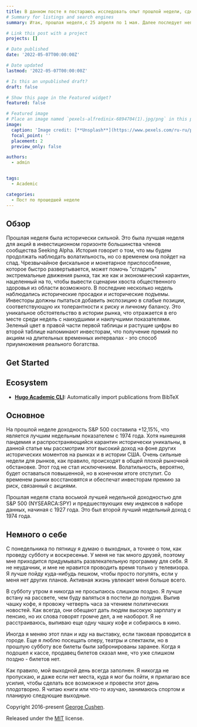```yaml
---
title: В данном посте я постараюсь исследовать опыт прошлой недели, сделать несколько выводов об общей продуктивности и достижениях.
# Summary for listings and search engines
summary: Итак, прошлая неделя,с 25 апреля по 1 мая. Далее последует непосредственно пост.

# Link this post with a project
projects: []

# Date published
date: '2022-05-07T00:00:00Z'

# Date updated
lastmod: '2022-05-07T00:00:00Z'

# Is this an unpublished draft?
draft: false

# Show this page in the Featured widget?
featured: false

# Featured image
# Place an image named `pexels-alfredinix-6894704(1).jpg/png` in this page's folder and customize its options here.
image:
  caption: 'Image credit: [**Unsplash**](https://www.pexels.com/ru-ru/photo/7008937/)'
  focal_point: ''
  placement: 2
  preview_only: false

authors:
  - admin


tags:
  - Academic

categories:
  - Пост по прошедшей неделе
---
```


## Обзор

Прошлая неделя была исторически сильной. Это была лучшая неделя для акций в инвестиционном горизонте большинства членов сообщества Seeking Alpha. История говорит о том, что мы будем продолжать наблюдать волатильность, но со временем она пойдет на спад. Чрезвычайное фискальное и монетарное приспособление, которое быстро развертывается, может помочь "сгладить" экстремальные движения рынка, так же как и экономический карантин, нацеленный на то, чтобы вывести сценарии хвоста общественного здоровья из области возможного. В последние несколько недель наблюдались исторические просадки и исторические подъемы. Инвесторы должны пытаться добавить экспозицию в слабые позиции, соответствующую их толерантности к риску и личному балансу. Это уникальное обстоятельство в истории рынка, что отражается в его месте среди недель с наихудшими и наилучшими показателями. Зеленый цвет в правой части первой таблицы и растущие цифры во второй таблице напоминают инвесторам, что получение премий по акциям на длительных временных интервалах - это способ приумножения реального богатства.
## Get Started



## Ecosystem

- **[Hugo Academic CLI](https://github.com/wowchemy/hugo-academic-cli):** Automatically import publications from BibTeX

## Основное

 На прошлой неделе доходность S&P 500 составила +12,15%, что является лучшим недельным показателем с 1974 года.
    Хотя нынешняя пандемия и распространяющийся карантин исторически уникальны, в данной статье мы рассмотрим этот высокий доход на фоне других исторических моментов на рынках и в истории США.
    Очень сильные недели для рынков, как правило, происходят в общей плохой рыночной обстановке. Этот год не стал исключением.
    Волатильность, вероятно, будет оставаться повышенной, но в конечном итоге отступит. Со временем рынки восстановятся и обеспечат инвесторам премию за риск, связанный с акциями.

Прошлая неделя стала восьмой лучшей недельной доходностью для S&P 500 (NYSEARCA:SPY) и предшествующих ему индексов в наборе данных, начиная с 1927 года. Это был второй лучший недельный доход с 1974 года.

## Немного о себе
С понедельника по пятницу я думаю о выходных, а точнее о том, как проведу субботу и воскресенье. У меня не так много друзей, поэтому мне приходится придумывать развлекательную программу для себя. Я не неудачник, и мне не нравится проводить время только у телевизора. Я лучше пойду куда-нибудь пешком, чтобы просто погулять, если у меня нет других планов. Активная жизнь увлекает меня больше всего.

В субботу утром я никогда не просыпаюсь слишком поздно. Я лучше встану на рассвете, чем буду валяться в постели до полудня. Выпив чашку кофе, я провожу четверть часа за чтением политических новостей. Как всегда, они обещают дать людям высокую зарплату и пенсию, но их слова говорят громче дел, а не наоборот. Я не расстраиваюсь, выпиваю еще одну чашку кофе и собираюсь в кино.

Иногда я меняю этот план и иду на выставку, если таковая проводится в городе. Еще я люблю посещать оперу, театры и спектакли, но в прошлую субботу все билеты были забронированы заранее. Когда я подошел к кассе, продавец билетов сказал мне, что уже слишком поздно - билетов нет.

Как правило, мой выходной день всегда заполнен. Я никогда не пропускаю, и даже если нет места, куда я мог бы пойти, я прилагаю все усилия, чтобы сделать все возможное и провести этот день плодотворно. Я читаю книги или что-то изучаю, занимаюсь спортом и планирую следующие выходные.




Copyright 2016-present [George Cushen](https://georgecushen.com).

Released under the [MIT](https://github.com/wowchemy/wowchemy-hugo-modules/blob/master/LICENSE.md) license.
